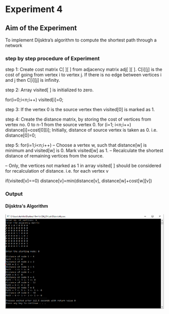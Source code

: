 # Experiment 4

## Aim of the Experiment
To implement Dijsktra’s algorithm to compute the shortest path through a network

### step by step procedure of Experiment
step 1: Create cost matrix C[ ][ ] from adjacency matrix adj[ ][ ]. C[i][j] is the cost of going from vertex i to vertex j. If there is no edge between vertices i and j then C[i][j] is infinity.

step 2: Array visited[ ] is initialized to zero.

for(i=0;i<n;i++) visited[i]=0;

step 3: If the vertex 0 is the source vertex then visited[0] is marked as 1. 

step 4: Create the distance matrix, by storing the cost of vertices from vertex no. 0 to n-1 from the source vertex 0. for (i=1; i<n;i++) distance[i]=cost[0][i]; Initially, distance of source vertex is taken as 0. i.e. distance[0]=0;

step 5: for(i=1;i<n;i++) – Choose a vertex w, such that distance[w] is minimum and visited[w] is 0. Mark visited[w] as 1. – Recalculate the shortest distance of remaining vertices from the source.

– Only, the vertices not marked as 1 in array visited[ ] should be considered for recalculation of distance. i.e. for each vertex v

if(visited[v]==0) distance[v]=min(distance[v], distance[w]+cost[w][v])


### Output
#### Dijsktra's Algorithm
![output](DijsktraAlgorithm_output.png)

